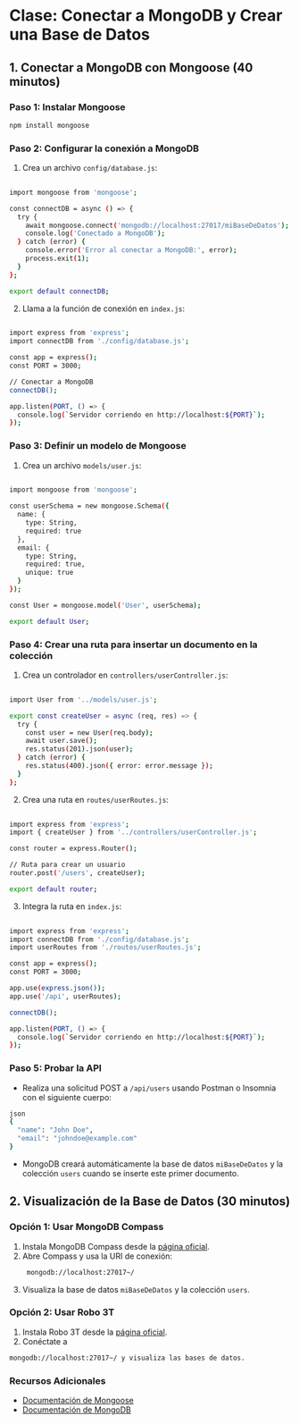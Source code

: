 # Clase: Conectar a MongoDB y Crear una Base de Datos

## 1. Conectar a MongoDB con Mongoose (40 minutos)

### Paso 1: Instalar Mongoose
```bash
npm install mongoose
```

### Paso 2: Configurar la conexión a MongoDB
1. Crea un archivo `config/database.js`:
```bash
 
import mongoose from 'mongoose';

const connectDB = async () => {
  try {
    await mongoose.connect('mongodb://localhost:27017/miBaseDeDatos');
    console.log('Conectado a MongoDB');
  } catch (error) {
    console.error('Error al conectar a MongoDB:', error);
    process.exit(1);
  }
};

export default connectDB;
```


2. Llama a la función de conexión en `index.js`:
```bash
 
import express from 'express';
import connectDB from './config/database.js';

const app = express();
const PORT = 3000;

// Conectar a MongoDB
connectDB();

app.listen(PORT, () => {
  console.log(`Servidor corriendo en http://localhost:${PORT}`);
});
```

### Paso 3: Definir un modelo de Mongoose
1. Crea un archivo `models/user.js`:
```bash
 
import mongoose from 'mongoose';

const userSchema = new mongoose.Schema({
  name: {
    type: String,
    required: true
  },
  email: {
    type: String,
    required: true,
    unique: true
  }
});

const User = mongoose.model('User', userSchema);

export default User;
```


### Paso 4: Crear una ruta para insertar un documento en la colección
1. Crea un controlador en `controllers/userController.js`:
```bash
 
import User from '../models/user.js';

export const createUser = async (req, res) => {
  try {
    const user = new User(req.body);
    await user.save();
    res.status(201).json(user);
  } catch (error) {
    res.status(400).json({ error: error.message });
  }
};
```


2. Crea una ruta en `routes/userRoutes.js`:
```bash
 
import express from 'express';
import { createUser } from '../controllers/userController.js';

const router = express.Router();

// Ruta para crear un usuario
router.post('/users', createUser);

export default router;
```


3. Integra la ruta en `index.js`:
```bash
 
import express from 'express';
import connectDB from './config/database.js';
import userRoutes from './routes/userRoutes.js';

const app = express();
const PORT = 3000;

app.use(express.json());
app.use('/api', userRoutes);

connectDB();

app.listen(PORT, () => {
  console.log(`Servidor corriendo en http://localhost:${PORT}`);
});
```


### Paso 5: Probar la API
- Realiza una solicitud POST a `/api/users` usando Postman o Insomnia con el siguiente cuerpo:
```bash
json
{
  "name": "John Doe",
  "email": "johndoe@example.com"
}
```


- MongoDB creará automáticamente la base de datos `miBaseDeDatos` y la colección `users` cuando se inserte este primer documento.

## 2. Visualización de la Base de Datos (30 minutos)

### Opción 1: Usar MongoDB Compass
1. Instala MongoDB Compass desde la [página oficial](https://www.mongodb.com/try/download/compass).
2. Abre Compass y usa la URI de conexión:  
   ```bash
    mongodb://localhost:27017~/ 
   ```
3. Visualiza la base de datos `miBaseDeDatos` y la colección `users`.

### Opción 2: Usar Robo 3T
1. Instala Robo 3T desde la [página oficial](https://robomongo.org/download).
2. Conéctate a 
```bash
mongodb://localhost:27017~/ y visualiza las bases de datos.
```

### Recursos Adicionales  
- [Documentación de Mongoose](https://mongoosejs.com/docs/guide.html)
- [Documentación de MongoDB](https://docs.mongodb.com/manual/)
